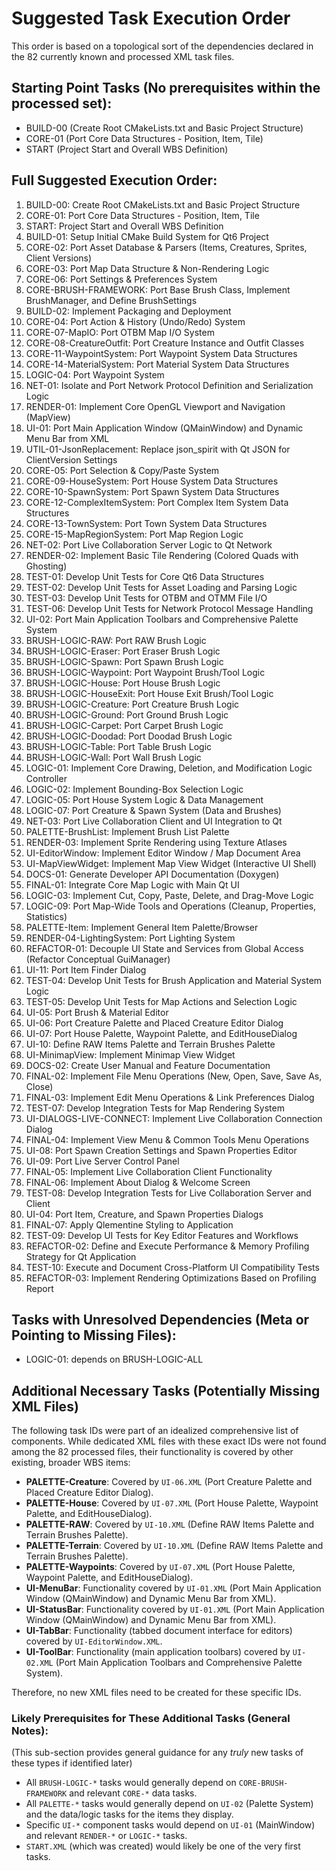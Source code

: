 # Suggested Task Execution Order

This order is based on a topological sort of the dependencies declared in the 82 currently known and processed XML task files.

## Starting Point Tasks (No prerequisites within the processed set):
- BUILD-00 (Create Root CMakeLists.txt and Basic Project Structure)
- CORE-01 (Port Core Data Structures - Position, Item, Tile)
- START (Project Start and Overall WBS Definition)

## Full Suggested Execution Order:
1. BUILD-00: Create Root CMakeLists.txt and Basic Project Structure
2. CORE-01: Port Core Data Structures - Position, Item, Tile
3. START: Project Start and Overall WBS Definition
4. BUILD-01: Setup Initial CMake Build System for Qt6 Project
5. CORE-02: Port Asset Database & Parsers (Items, Creatures, Sprites, Client Versions)
6. CORE-03: Port Map Data Structure & Non-Rendering Logic
7. CORE-06: Port Settings & Preferences System
8. CORE-BRUSH-FRAMEWORK: Port Base Brush Class, Implement BrushManager, and Define BrushSettings
9. BUILD-02: Implement Packaging and Deployment
10. CORE-04: Port Action & History (Undo/Redo) System
11. CORE-07-MapIO: Port OTBM Map I/O System
12. CORE-08-CreatureOutfit: Port Creature Instance and Outfit Classes
13. CORE-11-WaypointSystem: Port Waypoint System Data Structures
14. CORE-14-MaterialSystem: Port Material System Data Structures
15. LOGIC-04: Port Waypoint System
16. NET-01: Isolate and Port Network Protocol Definition and Serialization Logic
17. RENDER-01: Implement Core OpenGL Viewport and Navigation (MapView)
18. UI-01: Port Main Application Window (QMainWindow) and Dynamic Menu Bar from XML
19. UTIL-01-JsonReplacement: Replace json_spirit with Qt JSON for ClientVersion Settings
20. CORE-05: Port Selection & Copy/Paste System
21. CORE-09-HouseSystem: Port House System Data Structures
22. CORE-10-SpawnSystem: Port Spawn System Data Structures
23. CORE-12-ComplexItemSystem: Port Complex Item System Data Structures
24. CORE-13-TownSystem: Port Town System Data Structures
25. CORE-15-MapRegionSystem: Port Map Region Logic
26. NET-02: Port Live Collaboration Server Logic to Qt Network
27. RENDER-02: Implement Basic Tile Rendering (Colored Quads with Ghosting)
28. TEST-01: Develop Unit Tests for Core Qt6 Data Structures
29. TEST-02: Develop Unit Tests for Asset Loading and Parsing Logic
30. TEST-03: Develop Unit Tests for OTBM and OTMM File I/O
31. TEST-06: Develop Unit Tests for Network Protocol Message Handling
32. UI-02: Port Main Application Toolbars and Comprehensive Palette System
33. BRUSH-LOGIC-RAW: Port RAW Brush Logic
34. BRUSH-LOGIC-Eraser: Port Eraser Brush Logic
35. BRUSH-LOGIC-Spawn: Port Spawn Brush Logic
36. BRUSH-LOGIC-Waypoint: Port Waypoint Brush/Tool Logic
37. BRUSH-LOGIC-House: Port House Brush Logic
38. BRUSH-LOGIC-HouseExit: Port House Exit Brush/Tool Logic
39. BRUSH-LOGIC-Creature: Port Creature Brush Logic
40. BRUSH-LOGIC-Ground: Port Ground Brush Logic
41. BRUSH-LOGIC-Carpet: Port Carpet Brush Logic
42. BRUSH-LOGIC-Doodad: Port Doodad Brush Logic
43. BRUSH-LOGIC-Table: Port Table Brush Logic
44. BRUSH-LOGIC-Wall: Port Wall Brush Logic
45. LOGIC-01: Implement Core Drawing, Deletion, and Modification Logic Controller
46. LOGIC-02: Implement Bounding-Box Selection Logic
47. LOGIC-05: Port House System Logic & Data Management
48. LOGIC-07: Port Creature & Spawn System (Data and Brushes)
49. NET-03: Port Live Collaboration Client and UI Integration to Qt
50. PALETTE-BrushList: Implement Brush List Palette
51. RENDER-03: Implement Sprite Rendering using Texture Atlases
52. UI-EditorWindow: Implement Editor Window / Map Document Area
53. UI-MapViewWidget: Implement Map View Widget (Interactive UI Shell)
54. DOCS-01: Generate Developer API Documentation (Doxygen)
55. FINAL-01: Integrate Core Map Logic with Main Qt UI
56. LOGIC-03: Implement Cut, Copy, Paste, Delete, and Drag-Move Logic
57. LOGIC-09: Port Map-Wide Tools and Operations (Cleanup, Properties, Statistics)
58. PALETTE-Item: Implement General Item Palette/Browser
59. RENDER-04-LightingSystem: Port Lighting System
60. REFACTOR-01: Decouple UI State and Services from Global Access (Refactor Conceptual GuiManager)
61. UI-11: Port Item Finder Dialog
62. TEST-04: Develop Unit Tests for Brush Application and Material System Logic
63. TEST-05: Develop Unit Tests for Map Actions and Selection Logic
64. UI-05: Port Brush & Material Editor
65. UI-06: Port Creature Palette and Placed Creature Editor Dialog
66. UI-07: Port House Palette, Waypoint Palette, and EditHouseDialog
67. UI-10: Define RAW Items Palette and Terrain Brushes Palette
68. UI-MinimapView: Implement Minimap View Widget
69. DOCS-02: Create User Manual and Feature Documentation
70. FINAL-02: Implement File Menu Operations (New, Open, Save, Save As, Close)
71. FINAL-03: Implement Edit Menu Operations & Link Preferences Dialog
72. TEST-07: Develop Integration Tests for Map Rendering System
73. UI-DIALOGS-LIVE-CONNECT: Implement Live Collaboration Connection Dialog
74. FINAL-04: Implement View Menu & Common Tools Menu Operations
75. UI-08: Port Spawn Creation Settings and Spawn Properties Editor
76. UI-09: Port Live Server Control Panel
77. FINAL-05: Implement Live Collaboration Client Functionality
78. FINAL-06: Implement About Dialog & Welcome Screen
79. TEST-08: Develop Integration Tests for Live Collaboration Server and Client
80. UI-04: Port Item, Creature, and Spawn Properties Dialogs
81. FINAL-07: Apply Qlementine Styling to Application
82. TEST-09: Develop UI Tests for Key Editor Features and Workflows
83. REFACTOR-02: Define and Execute Performance & Memory Profiling Strategy for Qt Application
84. TEST-10: Execute and Document Cross-Platform UI Compatibility Tests
85. REFACTOR-03: Implement Rendering Optimizations Based on Profiling Report

## Tasks with Unresolved Dependencies (Meta or Pointing to Missing Files):
- LOGIC-01: depends on BRUSH-LOGIC-ALL

## Additional Necessary Tasks (Potentially Missing XML Files)

The following task IDs were part of an idealized comprehensive list of components. While dedicated XML files with these exact IDs were not found among the 82 processed files, their functionality is covered by other existing, broader WBS items:

-   **PALETTE-Creature**: Covered by `UI-06.XML` (Port Creature Palette and Placed Creature Editor Dialog).
-   **PALETTE-House**: Covered by `UI-07.XML` (Port House Palette, Waypoint Palette, and EditHouseDialog).
-   **PALETTE-RAW**: Covered by `UI-10.XML` (Define RAW Items Palette and Terrain Brushes Palette).
-   **PALETTE-Terrain**: Covered by `UI-10.XML` (Define RAW Items Palette and Terrain Brushes Palette).
-   **PALETTE-Waypoints**: Covered by `UI-07.XML` (Port House Palette, Waypoint Palette, and EditHouseDialog).
-   **UI-MenuBar**: Functionality covered by `UI-01.XML` (Port Main Application Window (QMainWindow) and Dynamic Menu Bar from XML).
-   **UI-StatusBar**: Functionality covered by `UI-01.XML` (Port Main Application Window (QMainWindow) and Dynamic Menu Bar from XML).
-   **UI-TabBar**: Functionality (tabbed document interface for editors) covered by `UI-EditorWindow.XML`.
-   **UI-ToolBar**: Functionality (main application toolbars) covered by `UI-02.XML` (Port Main Application Toolbars and Comprehensive Palette System).

Therefore, no new XML files need to be created for these specific IDs.

### Likely Prerequisites for These Additional Tasks (General Notes):
(This sub-section provides general guidance for any *truly* new tasks of these types if identified later)
- All `BRUSH-LOGIC-*` tasks would generally depend on `CORE-BRUSH-FRAMEWORK` and relevant `CORE-*` data tasks.
- All `PALETTE-*` tasks would generally depend on `UI-02` (Palette System) and the data/logic tasks for the items they display.
- Specific `UI-*` component tasks would depend on `UI-01` (MainWindow) and relevant `RENDER-*` or `LOGIC-*` tasks.
- `START.XML` (which was created) would likely be one of the very first tasks.
